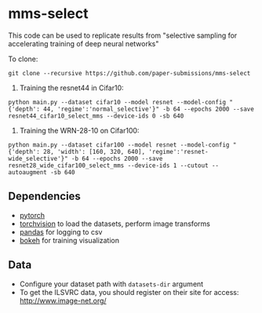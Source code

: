 # mms-select

 This code can be used to replicate results from "selective sampling for accelerating  training of deep neural networks"
 
 To clone:
 ```
 git clone --recursive https://github.com/paper-submissions/mms-select
 ```

    
1) Training the resnet44 in Cifar10:
```
python main.py --dataset cifar10 --model resnet --model-config "{'depth': 44, 'regime':'normal_selective'}" -b 64 --epochs 2000 --save resnet44_cifar10_select_mms --device-ids 0 -sb 640
```
1) Training the WRN-28-10 on Cifar100:
```
python main.py --dataset cifar100 --model resnet --model-config "{'depth': 28, 'width': [160, 320, 640], 'regime':'resnet-wide_selective'}" -b 64 --epochs 2000 --save resnet28_wide_cifar100_select_mms --device-ids 1 --cutout --autoaugment -sb 640
```

## Dependencies

- [pytorch](<http://www.pytorch.org>)
- [torchvision](<https://github.com/pytorch/vision>) to load the datasets, perform image transforms
- [pandas](<http://pandas.pydata.org/>) for logging to csv
- [bokeh](<http://bokeh.pydata.org>) for training visualization


## Data
- Configure your dataset path with ``datasets-dir`` argument
- To get the ILSVRC data, you should register on their site for access: <http://www.image-net.org/>
